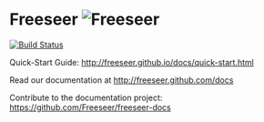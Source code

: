 Freeseer ![Freeseer](http://i.imgur.com/tqivk.png "Freeseer logo")
=========
[![Build Status](https://travis-ci.org/Freeseer/freeseer.png)](https://travis-ci.org/Freeseer/freeseer)

Quick-Start Guide: http://freeseer.github.io/docs/quick-start.html

Read our documentation at http://freeseer.github.com/docs

Contribute to the documentation project: https://github.com/Freeseer/freeseer-docs
